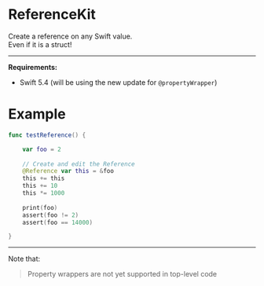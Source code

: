 # ReferenceKit
Create a reference on any Swift value.  
Even if it is a struct!

---

**Requirements:**
- Swift 5.4 (will be using the new update for `@propertyWrapper`)



# Example

```swift
func testReference() {

    var foo = 2
    
    // Create and edit the Reference
    @Reference var this = &foo
    this += this
    this += 10
    this *= 1000
    
    print(foo)
    assert(foo != 2)
    assert(foo == 14000)

}
```

---

Note that:
> Property wrappers are not yet supported in top-level code
